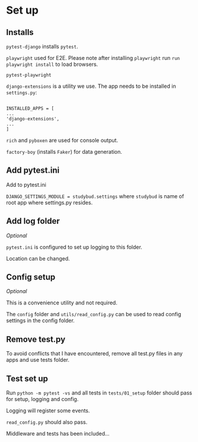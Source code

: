 # Set up

## Installs

`pytest-django` installs `pytest`.

`playwright` used for E2E. Please note after installing `playwright` run `run playwright install` to load browsers.

`pytest-playwright`

`django-extensions` is a utility we use. The app needs to be installed in `settings.py`:

```

INSTALLED_APPS = [
...
'django-extensions',
...
]
```

`rich` and `pyboxen` are used for console output.

`factory-boy` (installs `Faker`) for data generation.

## Add pytest.ini

Add to pytest.ini

`DJANGO_SETTINGS_MODULE = studybud.settings` where `studybud` is name of root app where settings.py resides.

## Add log folder 

*Optional*

`pytest.ini` is configured to set up logging to this folder. 

Location can be changed.

## Config setup

*Optional*

This is a convenience utility and not required.

The `config` folder and `utils/read_config.py` can be used to read config settings in the config folder.

## Remove test.py

To avoid conflicts that I have encountered, remove all test.py files in any apps and use tests folder.

## Test set up

Run `python -m pytest -vs` and all tests in `tests/01_setup` folder should pass for setup, logging and config.

Logging will register some events.

`read_config.py` should also pass.

Middleware and tests has been included...

<br>